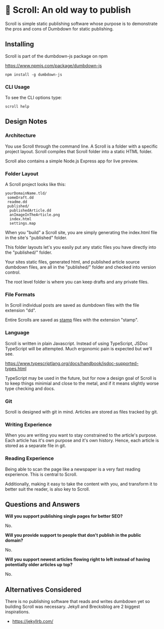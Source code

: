 # 📜 Scroll: An old way to publish

Scroll is simple static publishing software whose purpose is
to demonstrate the pros and cons of Dumbdown for static
publishing.

## Installing

Scroll is part of the dumbdown-js package on npm

https://www.npmjs.com/package/dumbdown-js

```
npm install -g dumbdown-js
```

### CLI Usage

To see the CLI options type:

```
scroll help
```

## Design Notes

### Architecture

You use Scroll through the command line. A Scroll is a
folder with a specific project layout. Scroll compiles that
Scroll folder into a static HTML folder.

Scroll also contains a simple Node.js Express app for live
preview.

### Folder Layout

A Scroll project looks like this:

```
yourDomainName.tld/
 someDraft.dd
 readme.dd
 published/
  publishedArticle.dd
  anImageInTheArticle.png
  index.html
  settings.map
```

When you "build" a Scroll site, you are simply generating
the index.html file in the site's "published" folder.

This folder layouts let's you easily put any static
files you have directly into the "published/" folder.

Your sites static files, generated html, and published
article source dumbdown files, are all in the "published/"
folder and checked into version control.

The root level folder is where you can keep drafts
and any private files.

### File Formats

In Scroll individual posts are saved as dumbdown files with the
file extension "dd".

Entire Scrolls are saved as [stamp](https://jtree.treenotation.org/designer/#standard%20stamp)
files with the extension "stamp".

### Language

Scroll is written in plain Javascript. Instead of using
TypeScript, JSDoc TypeScript will be attempted. Much
ergonomic pain is expected but we'll see.

https://www.typescriptlang.org/docs/handbook/jsdoc-supported-types.html

TypeScript may be used in the future, but for now a
design goal of Scroll is to keep things minimial and
close to the metal, and if it means slightly worse
type checking and docs.

### Git

Scroll is designed with git in mind. Articles are stored as
files tracked by git.

### Writing Experience

When you are writing you want to stay constrained to the
article's purpose. Each article has it's own purpose and
it's own history. Hence, each article is stored as a
separate file in git.

### Reading Experience

Being able to scan the page like a newspaper is a
very fast reading experience. This is central to Scroll.

Additionally, making it easy to take the content with
you, and transform it to better suit the reader, is
also key to Scroll.

## Questions and Answers

**Will you support publishing single pages for better SEO?**

No.

**Will you provide support to people that don't publish in
the public domain?**

No.

**Will you support newest articles flowing right to left
instead of having potentially older articles up top?**

No.

## Alternatives Considered

There is no publishing software that reads and writes dumbdown yet
so building Scroll was necessary. Jekyll and Brecksblog are 2 biggest
inspirations.

- https://jekyllrb.com/
